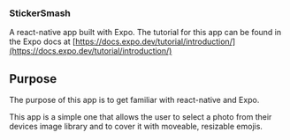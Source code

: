 ### StickerSmash

A react-native app built with Expo. The tutorial for this app can be found in the Expo docs at [https://docs.expo.dev/tutorial/introduction/](https://docs.expo.dev/tutorial/introduction/)

## Purpose

The purpose of this app is to get familiar with react-native and Expo.

This app is a simple one that allows the user to select a photo from their devices image library and to cover it with moveable, resizable emojis.
